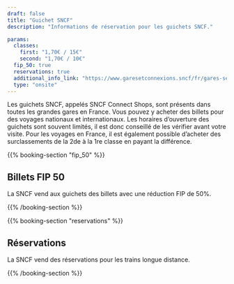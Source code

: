 ```yaml
---
draft: false
title: "Guichet SNCF"
description: "Informations de réservation pour les guichets SNCF."

params:
  classes:
    first: "1,70€ / 15€"
    second: "1,70€ / 10€"
  fip_50: true
  reservations: true
  additional_info_link: "https://www.garesetconnexions.sncf/fr/gares-services"
  type: "onsite"
---
```


Les guichets SNCF, appelés SNCF Connect Shops, sont présents dans toutes les grandes gares en France. Vous pouvez y acheter des billets pour des voyages nationaux et internationaux. Les horaires d’ouverture des guichets sont souvent limités, il est donc conseillé de les vérifier avant votre visite. Pour les voyages en France, il est également possible d’acheter des surclassements de la 2de à la 1re classe en payant la différence.

{{% booking-section "fip_50" %}}

## Billets FIP 50

La SNCF vend aux guichets des billets avec une réduction FIP de 50%.

{{% /booking-section %}}

{{% booking-section "reservations" %}}

## Réservations

La SNCF vend des réservations pour les trains longue distance.

{{% /booking-section %}}

